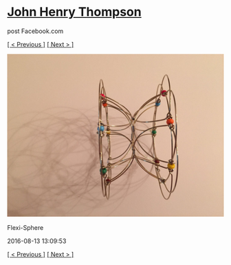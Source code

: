 # [John Henry Thompson](../README.md)
post Facebook.com

[[ < Previous ]](2016-08-13-10.md) [[ Next > ]](2016-08-13-12.md)

[![](../media/2016-08-13/Flexi-Sphere-10.jpg)](../README.md)

Flexi-Sphere

2016-08-13 13:09:53

[[ < Previous ]](2016-08-13-10.md) [[ Next > ]](2016-08-13-12.md)